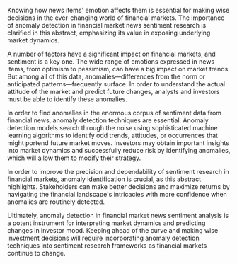 Knowing how news items' emotion affects them is essential for making wise decisions in the ever-changing world of financial markets. The importance of anomaly detection in financial market news sentiment research is clarified in this abstract, emphasizing its value in exposing underlying market 
dynamics. 

A number of factors have a significant impact on financial markets, and sentiment is a key one. 
The wide range of emotions expressed in news items, from optimism to pessimism, can have a big impact on market trends. But among all of this data, anomalies—differences from the norm or anticipated patterns—frequently surface. In order to understand the actual attitude of the market and predict future changes, analysts and investors must be able to identify these anomalies. 

In order to find anomalies in the enormous corpus of sentiment data from financial news, anomaly detection techniques are essential. Anomaly detection models search through the noise using sophisticated machine learning algorithms to identify odd trends, attitudes, or occurrences that might portend future market moves. Investors may obtain important insights into market dynamics and successfully reduce risk by identifying anomalies, which will allow them to modify their strategy. 

In order to improve the precision and dependability of sentiment research in financial markets, anomaly identification is crucial, as this abstract highlights. Stakeholders can make better decisions and maximize returns by navigating the financial landscape's intricacies with more confidence when anomalies are routinely detected. 

Ultimately, anomaly detection in financial market news sentiment analysis is a potent instrument for interpreting market dynamics and predicting changes in investor mood. Keeping ahead of the curve and making wise investment decisions will require incorporating anomaly detection techniques into sentiment research frameworks as financial markets continue to change.


